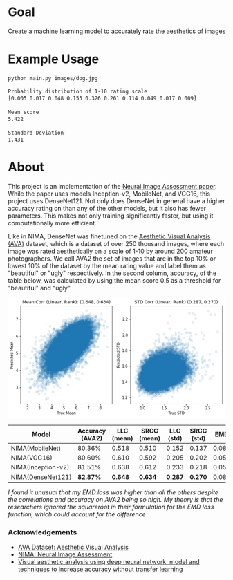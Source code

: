 # Goal
Create a machine learning model to accurately rate the aesthetics of images

# Example Usage
```
python main.py images/dog.jpg
```
```
Probability distribution of 1-10 rating scale
[0.005 0.017 0.048 0.155 0.326 0.261 0.114 0.049 0.017 0.009]

Mean score
5.422

Standard Deviation
1.431
```

# About
This project is an implementation of the [Neural Image Assessment paper](https://arxiv.org/abs/1709.05424). While the paper uses models Inception-v2, MobileNet, and VGG16, this project uses DenseNet121. Not only does DenseNet in general have a higher accuracy rating on than any of the other models, but it also has fewer parameters. This makes not only training significantly faster, but using it  computationally more efficient.

Like in NIMA, DenseNet was finetuned on the [Aesthetic Visual Analysis (AVA)](https://ieeexplore.ieee.org/document/6247954) dataset, which is a dataset of over 250 thousand images, where each image was rated aesthetically on a scale of 1-10 by around 200 amateur photographers. We call AVA2 the set of images that are in the top 10% or lowest 10% of the dataset by the mean rating value and label them as "beautiful" or "ugly" respectively. In the second column, accuracy, of the table below, was calculated by using the mean score 0.5 as a threshold for "beautiful" and "ugly"

![Correlations of DenseNet](figures/densenet_corr.png)

| Model              | Accuracy (AVA2) | LLC (mean)    | SRCC (mean)   | LLC (std)     | SRCC (std)    | EMD           |
| ------------------ | --------------- | ------------- | ------------- | ------------- | ------------- | ------------- | 
| NIMA(MobileNet)    | 80.36%          | 0.518         | 0.510         | 0.152         | 0.137         | 0.081         |
| NIMA(VGG16)        | 80.60%          | 0.610         | 0.592         | 0.205         | 0.202         | 0.051         |
| NIMA(Inception-v2) | 81.51%          | 0.638         | 0.612         | 0.233         | 0.218         | 0.050         |
| NIMA(DenseNet121)  | **82.87%**      | **0.648**     | **0.634**     | **0.287**     | **0.270**     | 0.083         |

*I found it unusual that my EMD loss was higher than all the others despite the correlations and accuracy on AVA2 being so high. My theory is that the researchers ignored the squareroot in their formulation for the EMD loss function, which could account for the difference*


### Acknowledgements
* [AVA Dataset: Aesthetic Visual Analysis](https://ieeexplore.ieee.org/document/6247954)
* [NIMA: Neural Image Assessment](https://arxiv.org/abs/1709.05424)
* [Visual aesthetic analysis using deep neural network: model and techniques to increase accuracy without transfer learning](https://arxiv.org/abs/1712.03382v1)
